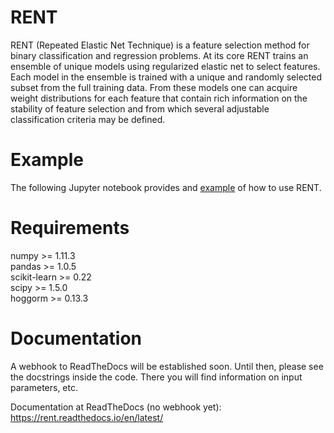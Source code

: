 RENT
====

RENT (Repeated Elastic Net Technique) is a feature selection method for binary classification and regression problems. At its core
RENT trains an ensemble of unique models using regularized elastic net to select features. Each model in the ensemble is trained with
a unique and randomly selected subset from the full training data. From these models one can acquire weight distributions for each
feature that contain rich information on the stability of feature selection and from which several adjustable classification criteria may be
defined.

# Example

The following Jupyter notebook provides and [example](https://github.com/NMBU-Data-Science/RENT/blob/master/src/RENT/Example.ipynb) of how to use RENT.


# Requirements

numpy >= 1.11.3   
pandas >= 1.0.5   
scikit-learn >= 0.22   
scipy >= 1.5.0   
hoggorm >= 0.13.3


# Documentation

A webhook to ReadTheDocs will be established soon. Until then, please see the docstrings inside the code. There you will find information on input parameters, etc.

Documentation at ReadTheDocs (no webhook yet): https://rent.readthedocs.io/en/latest/

